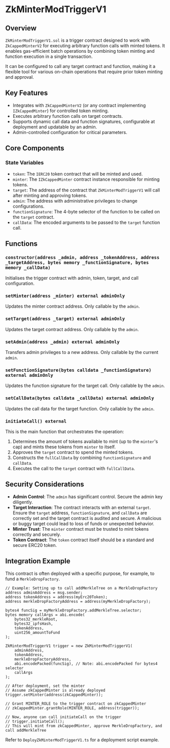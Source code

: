 # ZkMinterModTriggerV1

## Overview
`ZkMinterModTriggerV1.sol` is a trigger contract designed to work with `ZkCappedMinterV2` for executing arbitrary function calls with minted tokens. It enables gas-efficient batch operations by combining token minting and function execution in a single transaction.

It can be configured to call any target contract and function, making it a flexible tool for various on-chain operations that require prior token minting and approval.

## Key Features
- Integrates with `ZkCappedMinterV2` (or any contract implementing `IZkCappedMinter`) for controlled token minting.
- Executes arbitrary function calls on target contracts.
- Supports dynamic call data and function signatures, configurable at deployment and updatable by an admin.
- Admin-controlled configuration for critical parameters.

## Core Components

### State Variables
- `token`: The `IERC20` token contract that will be minted and used.
- `minter`: The `IZkCappedMinter` contract instance responsible for minting tokens.
- `target`: The address of the contract that `ZkMinterModTriggerV1` will call after minting and approving tokens.
- `admin`: The address with administrative privileges to change configurations.
- `functionSignature`: The 4-byte selector of the function to be called on the `target` contract.
- `callData`: The encoded arguments to be passed to the `target` function call.

## Functions

### `constructor(address _admin, address _tokenAddress, address _targetAddress, bytes memory _functionSignature, bytes memory _callData)`
Initialises the trigger contract with admin, token, target, and call configuration.

### `setMinter(address _minter) external adminOnly`
Updates the minter contract address. Only callable by the `admin`.

### `setTarget(address _target) external adminOnly`
Updates the target contract address. Only callable by the `admin`.

### `setAdmin(address _admin) external adminOnly`
Transfers admin privileges to a new address. Only callable by the current `admin`.

### `setFunctionSignature(bytes calldata _functionSignature) external adminOnly`
Updates the function signature for the target call. Only callable by the `admin`.

### `setCallData(bytes calldata _callData) external adminOnly`
Updates the call data for the target function. Only callable by the `admin`.

### `initiateCall() external`
This is the main function that orchestrates the operation:
1. Determines the amount of tokens available to mint (up to the `minter`'s cap) and mints these tokens from `minter` to itself.
2. Approves the `target` contract to spend the minted tokens.
3. Constructs the `fullCallData` by combining `functionSignature` and `callData`.
4. Executes the call to the `target` contract with `fullCallData`.

## Security Considerations
- **Admin Control**: The `admin` has significant control. Secure the admin key diligently.
- **Target Interaction**: The contract interacts with an external `target`. Ensure the `target` address, `functionSignature`, and `callData` are correctly set and the target contract is audited and secure. A malicious or buggy target could lead to loss of funds or unexpected behavior.
- **Minter Trust**: The `minter` contract must be trusted to mint tokens correctly and securely.
- **Token Contract**: The `token` contract itself should be a standard and secure ERC20 token.

## Integration Example
This contract is often deployed with a specific purpose, for example, to fund a `MerkleDropFactory`.

```solidity
// Example: Setting up to call addMerkleTree on a MerkleDropFactory
address adminAddress = msg.sender;
address tokenAddress = address(myErc20Token);
address merkleDropFactoryAddress = address(myMerkleDropFactory);

bytes4 funcSig = myMerkleDropFactory.addMerkleTree.selector;
bytes memory callArgs = abi.encode(
    bytes32_merkleRoot, 
    bytes32_ipfsHash, 
    tokenAddress, 
    uint256_amountToFund
);

ZkMinterModTriggerV1 trigger = new ZkMinterModTriggerV1(
    adminAddress,
    tokenAddress,
    merkleDropFactoryAddress,
    abi.encodePacked(funcSig), // Note: abi.encodePacked for bytes4 selector
    callArgs
);

// After deployment, set the minter
// Assume zkCappedMinter is already deployed
trigger.setMinter(address(zkCappedMinter));

// Grant MINTER_ROLE to the trigger contract on zkCappedMinter
// zkCappedMinter.grantRole(MINTER_ROLE, address(trigger));

// Now, anyone can call initiateCall on the trigger
// trigger.initiateCall(); 
// This will mint from zkCappedMinter, approve MerkleDropFactory, and call addMerkleTree
```

Refer to `DeployZkMinterModTriggerV1.ts` for a deployment script example.
